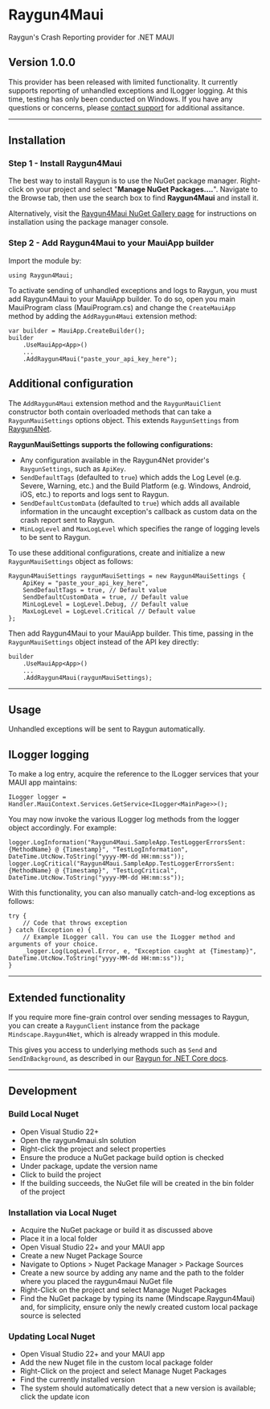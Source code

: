 # Raygun4Maui

Raygun's Crash Reporting provider for .NET MAUI

## Version 1.0.0
This provider has been released with limited functionality. It currently supports reporting of unhandled exceptions and ILogger logging. At this time, testing has only been conducted on Windows. If you have any questions or concerns, please [contact support](https://raygun.com/about/contact) for additional assitance.

---

## Installation

### Step 1 - Install Raygun4Maui

The best way to install Raygun is to use the NuGet package manager. Right-click on your project and select "**Manage NuGet Packages....**". Navigate to the Browse tab, then use the search box to find **Raygun4Maui** and install it.

Alternatively, visit the [Raygun4Maui NuGet Gallery page](https://nuget.org/packages/Raygun4Maui) for instructions on installation using the package manager console.

### Step 2 - Add Raygun4Maui to your MauiApp builder

Import the module by:

```
using Raygun4Maui;
```

To activate sending of unhandled exceptions and logs to Raygun, you must add Raygun4Maui to your MauiApp builder. To do so, open you main MauiProgram class (MauiProgram.cs) and change the `CreateMauiApp` method by adding the `AddRaygun4Maui` extension method:

```
var builder = MauiApp.CreateBuilder();
builder
    .UseMauiApp<App>()
    ...
    .AddRaygun4Maui("paste_your_api_key_here");
```

## Additional configuration

The `AddRaygun4Maui` extension method and the `RaygunMauiClient` constructor both contain overloaded methods that can take a `RaygunMauiSettings` options object. This extends `RaygunSettings` from [Raygun4Net](https://raygun.com/documentation/language-guides/dotnet/crash-reporting/net-core/).

**RaygunMauiSettings supports the following configurations:**
- Any configuration available in the Raygun4Net provider's `RaygunSettings`, such as `ApiKey`.
- `SendDefaultTags` (defaulted to `true`) which adds the Log Level (e.g. Severe, Warning, etc.) and the Build Platform (e.g. Windows, Android, iOS, etc.) to reports and logs sent to Raygun.
- `SendDefaultCustomData` (defaulted to `true`) which adds all available information in the uncaught exception's callback as custom data on the crash report sent to Raygun.
- `MinLogLevel` and `MaxLogLevel` which specifies the range of logging levels to be sent to Raygun.

To use these additional configurations, create and initialize a new `RaygunMauiSettings` object as follows:

```
Raygun4MauiSettings raygunMauiSettings = new Raygun4MauiSettings {
    ApiKey = "paste_your_api_key_here",
    SendDefaultTags = true, // Default value
    SendDefaultCustomData = true, // Default value
    MinLogLevel = LogLevel.Debug, // Default value
    MaxLogLevel = LogLevel.Critical // Default value
};
```

Then add Raygun4Maui to your MauiApp builder. This time, passing in the `RaygunMauiSettings` object instead of the API key directly:

```
builder
    .UseMauiApp<App>()
    ...
    .AddRaygun4Maui(raygunMauiSettings);
```

---

## Usage

Unhandled exceptions will be sent to Raygun automatically.

## ILogger logging

To make a log entry, acquire the reference to the ILogger services that your MAUI app maintains:

```
ILogger logger = Handler.MauiContext.Services.GetService<ILogger<MainPage>>();
```

You may now invoke the various ILogger log methods from the logger object accordingly. For example:

```
logger.LogInformation("Raygun4Maui.SampleApp.TestLoggerErrorsSent: {MethodName} @ {Timestamp}", "TestLogInformation", DateTime.UtcNow.ToString("yyyy-MM-dd HH:mm:ss"));
logger.LogCritical("Raygun4Maui.SampleApp.TestLoggerErrorsSent: {MethodName} @ {Timestamp}", "TestLogCritical", DateTime.UtcNow.ToString("yyyy-MM-dd HH:mm:ss"));
```

With this functionality, you can also manually catch-and-log exceptions as follows:

```
try {
    // Code that throws exception
} catch (Exception e) {
    // Example ILogger call. You can use the ILogger method and arguments of your choice.
    _logger.Log(LogLevel.Error, e, "Exception caught at {Timestamp}", DateTime.UtcNow.ToString("yyyy-MM-dd HH:mm:ss"));
}
```

---

## Extended functionality

If you require more fine-grain control over sending messages to Raygun, you can create a `RaygunClient` instance from the package `Mindscape.Raygun4Net`, which is already wrapped in this module. 

This gives you access to underlying methods such as `Send` and `SendInBackground`, as described in our [Raygun for .NET Core docs](https://raygun.com/documentation/language-guides/dotnet/crash-reporting/net-core/).

---

## Development

### Build Local Nuget
* Open Visual Studio 22+
* Open the raygun4maui.sln solution
* Right-click the project and select properties
* Ensure the produce a NuGet package build option is checked
* Under package, update the version name
* Click to build the project
* If the building succeeds, the NuGet file will be created in the bin folder of the project

### Installation via Local Nuget
* Acquire the NuGet package or build it as discussed above
* Place it in a local folder
* Open Visual Studio 22+ and your MAUI app
* Create a new Nuget Package Source
* Navigate to Options > Nuget Package Manager > Package Sources
* Create a new source by adding any name and the path to the folder where you placed the raygun4maui NuGet file
* Right-Click on the project and select Manage Nuget Packages
* Find the NuGet package by typing its name (Mindscape.Raygun4Maui) and, for simplicity, ensure only the newly created custom local package source is selected

### Updating Local Nuget
* Open Visual Studio 22+ and your MAUI app
* Add the new Nuget file in the custom local package folder
* Right-Click on the project and select Manage Nuget Packages
* Find the currently installed version
* The system should automatically detect that a new version is available; click the update icon
